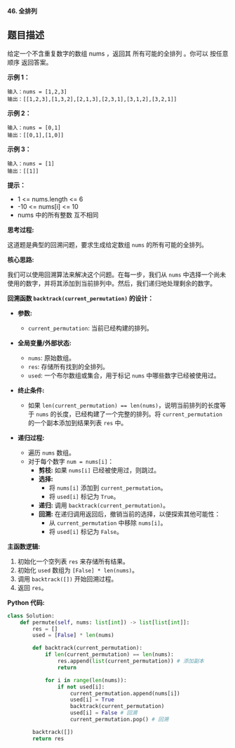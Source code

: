 **46. 全排列**

## 题目描述

给定一个不含重复数字的数组 nums ，返回其 所有可能的全排列 。你可以 按任意顺序 返回答案。

**示例 1：**
```
输入：nums = [1,2,3]
输出：[[1,2,3],[1,3,2],[2,1,3],[2,3,1],[3,1,2],[3,2,1]]
```

**示例 2：**
```
输入：nums = [0,1]
输出：[[0,1],[1,0]]
```

**示例 3：**
```
输入：nums = [1]
输出：[[1]]
```

**提示：**
- 1 <= nums.length <= 6
- -10 <= nums[i] <= 10
- nums 中的所有整数 互不相同



**思考过程:**

这道题是典型的回溯问题，要求生成给定数组 `nums` 的所有可能的全排列。

**核心思路:**

我们可以使用回溯算法来解决这个问题。在每一步，我们从 `nums` 中选择一个尚未使用的数字，并将其添加到当前排列中。然后，我们递归地处理剩余的数字。

**回溯函数 `backtrack(current_permutation)` 的设计：**

-   **参数:**
    -   `current_permutation`: 当前已经构建的排列。

-   **全局变量/外部状态:**
    -   `nums`: 原始数组。
    -   `res`: 存储所有找到的全排列。
    -   `used`: 一个布尔数组或集合，用于标记 `nums` 中哪些数字已经被使用过。

-   **终止条件:**
    -   如果 `len(current_permutation) == len(nums)`，说明当前排列的长度等于 `nums` 的长度，已经构建了一个完整的排列。将 `current_permutation` 的一个副本添加到结果列表 `res` 中。

-   **递归过程:**
    -   遍历 `nums` 数组。
    -   对于每个数字 `num = nums[i]`：
        -   **剪枝:** 如果 `nums[i]` 已经被使用过，则跳过。
        -   **选择:**
            -   将 `nums[i]` 添加到 `current_permutation`。
            -   将 `used[i]` 标记为 `True`。
        -   **递归:** 调用 `backtrack(current_permutation)`。
        -   **回溯:** 在递归调用返回后，撤销当前的选择，以便探索其他可能性：
            -   从 `current_permutation` 中移除 `nums[i]`。
            -   将 `used[i]` 标记为 `False`。

**主函数逻辑:**

1.  初始化一个空列表 `res` 来存储所有结果。
2.  初始化 `used` 数组为 `[False] * len(nums)`。
3.  调用 `backtrack([])` 开始回溯过程。
4.  返回 `res`。

**Python 代码:**

```python
class Solution:
    def permute(self, nums: list[int]) -> list[list[int]]:
        res = []
        used = [False] * len(nums)

        def backtrack(current_permutation):
            if len(current_permutation) == len(nums):
                res.append(list(current_permutation)) # 添加副本
                return

            for i in range(len(nums)):
                if not used[i]:
                    current_permutation.append(nums[i])
                    used[i] = True
                    backtrack(current_permutation)
                    used[i] = False # 回溯
                    current_permutation.pop() # 回溯

        backtrack([])
        return res
```